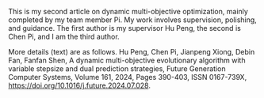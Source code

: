 This is my second article on dynamic multi-objective optimization, mainly completed by my team member Pi.
My work involves supervision, polishing, and guidance. The first author is my supervisor Hu Peng, the second is Chen Pi, and I am the third author.


More details (text) are as follows.
Hu Peng, Chen Pi, Jianpeng Xiong, Debin Fan, Fanfan Shen,
A dynamic multi-objective evolutionary algorithm with variable stepsize and dual prediction strategies,
Future Generation Computer Systems,
Volume 161,
2024,
Pages 390-403,
ISSN 0167-739X,
https://doi.org/10.1016/j.future.2024.07.028.
